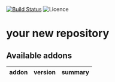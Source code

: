 [![Build Status](https://travis-ci.org/coopiteasy/cie-stock.svg?branch=12.0)](https://travis-ci.com/coopiteasy/cie-stock)
![Licence](https://img.shields.io/badge/licence-AGPL--3-blue.svg)

# your new repository

<!-- prettier-ignore-start -->
[//]: # (addons)

Available addons
----------------
addon | version | summary
--- | --- | ---

[//]: # (end addons)
<!-- prettier-ignore-end -->
